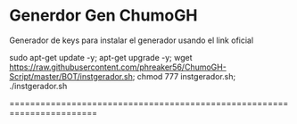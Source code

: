 # Generdor Gen ChumoGH

Generador de keys para instalar el generador usando el link oficial

sudo apt-get update -y; apt-get upgrade -y; wget https://raw.githubusercontent.com/phreaker56/ChumoGH-Script/master/BOT/instgerador.sh; chmod 777 instgerador.sh; ./instgerador.sh

=======================================================================


